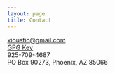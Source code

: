```yaml
---
layout: page
title: Contact
---
```

<i class="fa fa-envelope fa-fw fa-lg"></i> <a href="mailto:xioustic@gmail.com">xioustic@gmail.com</a><br />
<i class="fa fa-lock fa-fw fa-lg"></i> <a href="{{ site.baseurl }}public/gpg.txt">GPG Key</a><br />
<i class="fa fa-mobile fa-fw fa-lg"></i> 925-709-4687<br />
<i class="fa fa-map-marker fa-fw fa-lg"></i> PO Box 90273, Phoenix, AZ 85066
